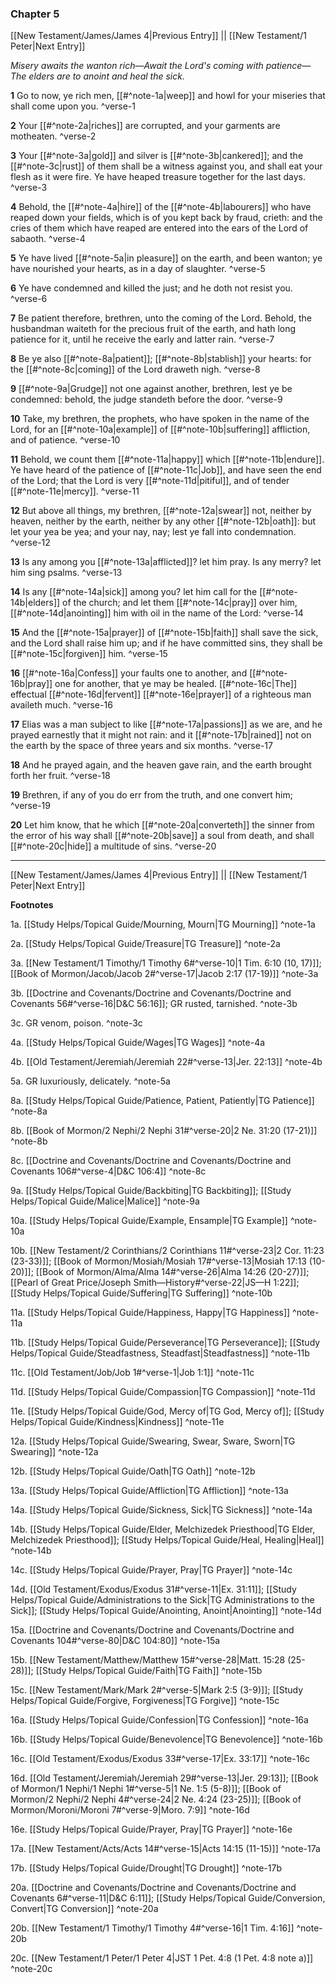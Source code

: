 ### Chapter 5

[[New Testament/James/James 4|Previous Entry]]  ||  [[New Testament/1 Peter|Next Entry]]

*Misery awaits the wanton rich—Await the Lord's coming with patience—The elders are to anoint and heal the sick.*

**1**  Go to now, ye rich men, [[#^note-1a|weep]] and howl for your miseries that shall come upon you. ^verse-1

**2**  Your [[#^note-2a|riches]] are corrupted, and your garments are motheaten. ^verse-2

**3**  Your [[#^note-3a|gold]] and silver is [[#^note-3b|cankered]]; and the [[#^note-3c|rust]] of them shall be a witness against you, and shall eat your flesh as it were fire. Ye have heaped treasure together for the last days. ^verse-3

**4**  Behold, the [[#^note-4a|hire]] of the [[#^note-4b|labourers]] who have reaped down your fields, which is of you kept back by fraud, crieth: and the cries of them which have reaped are entered into the ears of the Lord of sabaoth. ^verse-4

**5**  Ye have lived [[#^note-5a|in pleasure]] on the earth, and been wanton; ye have nourished your hearts, as in a day of slaughter. ^verse-5

**6**  Ye have condemned and killed the just; and he doth not resist you. ^verse-6

**7**  Be patient therefore, brethren, unto the coming of the Lord. Behold, the husbandman waiteth for the precious fruit of the earth, and hath long patience for it, until he receive the early and latter rain. ^verse-7

**8**  Be ye also [[#^note-8a|patient]]; [[#^note-8b|stablish]] your hearts: for the [[#^note-8c|coming]] of the Lord draweth nigh. ^verse-8

**9**  [[#^note-9a|Grudge]] not one against another, brethren, lest ye be condemned: behold, the judge standeth before the door. ^verse-9

**10**  Take, my brethren, the prophets, who have spoken in the name of the Lord, for an [[#^note-10a|example]] of [[#^note-10b|suffering]] affliction, and of patience. ^verse-10

**11**  Behold, we count them [[#^note-11a|happy]] which [[#^note-11b|endure]]. Ye have heard of the patience of [[#^note-11c|Job]], and have seen the end of the Lord; that the Lord is very [[#^note-11d|pitiful]], and of tender [[#^note-11e|mercy]]. ^verse-11

**12**  But above all things, my brethren, [[#^note-12a|swear]] not, neither by heaven, neither by the earth, neither by any other [[#^note-12b|oath]]: but let your yea be yea; and your nay, nay; lest ye fall into condemnation. ^verse-12

**13**  Is any among you [[#^note-13a|afflicted]]? let him pray. Is any merry? let him sing psalms. ^verse-13

**14**  Is any [[#^note-14a|sick]] among you? let him call for the [[#^note-14b|elders]] of the church; and let them [[#^note-14c|pray]] over him, [[#^note-14d|anointing]] him with oil in the name of the Lord: ^verse-14

**15**  And the [[#^note-15a|prayer]] of [[#^note-15b|faith]] shall save the sick, and the Lord shall raise him up; and if he have committed sins, they shall be [[#^note-15c|forgiven]] him. ^verse-15

**16**  [[#^note-16a|Confess]] your faults one to another, and [[#^note-16b|pray]] one for another, that ye may be healed. [[#^note-16c|The]] effectual [[#^note-16d|fervent]] [[#^note-16e|prayer]] of a righteous man availeth much. ^verse-16

**17**  Elias was a man subject to like [[#^note-17a|passions]] as we are, and he prayed earnestly that it might not rain: and it [[#^note-17b|rained]] not on the earth by the space of three years and six months. ^verse-17

**18**  And he prayed again, and the heaven gave rain, and the earth brought forth her fruit. ^verse-18

**19**  Brethren, if any of you do err from the truth, and one convert him; ^verse-19

**20**  Let him know, that he which [[#^note-20a|converteth]] the sinner from the error of his way shall [[#^note-20b|save]] a soul from death, and shall [[#^note-20c|hide]] a multitude of sins. ^verse-20


---
[[New Testament/James/James 4|Previous Entry]]  ||  [[New Testament/1 Peter|Next Entry]]


**Footnotes**


1a. [[Study Helps/Topical Guide/Mourning, Mourn|TG Mourning]] ^note-1a

2a. [[Study Helps/Topical Guide/Treasure|TG Treasure]] ^note-2a

3a. [[New Testament/1 Timothy/1 Timothy 6#^verse-10|1 Tim. 6:10 (10, 17)]]; [[Book of Mormon/Jacob/Jacob 2#^verse-17|Jacob 2:17 (17-19)]] ^note-3a

3b. [[Doctrine and Covenants/Doctrine and Covenants/Doctrine and Covenants 56#^verse-16|D&C 56:16]]; GR rusted, tarnished.  ^note-3b

3c. GR venom, poison. ^note-3c

4a. [[Study Helps/Topical Guide/Wages|TG Wages]] ^note-4a

4b. [[Old Testament/Jeremiah/Jeremiah 22#^verse-13|Jer. 22:13]] ^note-4b

5a. GR luxuriously, delicately. ^note-5a

8a. [[Study Helps/Topical Guide/Patience, Patient, Patiently|TG Patience]] ^note-8a

8b. [[Book of Mormon/2 Nephi/2 Nephi 31#^verse-20|2 Ne. 31:20 (17-21)]] ^note-8b

8c. [[Doctrine and Covenants/Doctrine and Covenants/Doctrine and Covenants 106#^verse-4|D&C 106:4]] ^note-8c

9a. [[Study Helps/Topical Guide/Backbiting|TG Backbiting]]; [[Study Helps/Topical Guide/Malice|Malice]] ^note-9a

10a. [[Study Helps/Topical Guide/Example, Ensample|TG Example]] ^note-10a

10b. [[New Testament/2 Corinthians/2 Corinthians 11#^verse-23|2 Cor. 11:23 (23-33)]]; [[Book of Mormon/Mosiah/Mosiah 17#^verse-13|Mosiah 17:13 (10-20)]]; [[Book of Mormon/Alma/Alma 14#^verse-26|Alma 14:26 (20-27)]]; [[Pearl of Great Price/Joseph Smith—History#^verse-22|JS—H 1:22]]; [[Study Helps/Topical Guide/Suffering|TG Suffering]] ^note-10b

11a. [[Study Helps/Topical Guide/Happiness, Happy|TG Happiness]] ^note-11a

11b. [[Study Helps/Topical Guide/Perseverance|TG Perseverance]]; [[Study Helps/Topical Guide/Steadfastness, Steadfast|Steadfastness]] ^note-11b

11c. [[Old Testament/Job/Job 1#^verse-1|Job 1:1]] ^note-11c

11d. [[Study Helps/Topical Guide/Compassion|TG Compassion]] ^note-11d

11e. [[Study Helps/Topical Guide/God, Mercy of|TG God, Mercy of]]; [[Study Helps/Topical Guide/Kindness|Kindness]] ^note-11e

12a. [[Study Helps/Topical Guide/Swearing, Swear, Sware, Sworn|TG Swearing]] ^note-12a

12b. [[Study Helps/Topical Guide/Oath|TG Oath]] ^note-12b

13a. [[Study Helps/Topical Guide/Affliction|TG Affliction]] ^note-13a

14a. [[Study Helps/Topical Guide/Sickness, Sick|TG Sickness]] ^note-14a

14b. [[Study Helps/Topical Guide/Elder, Melchizedek Priesthood|TG Elder, Melchizedek Priesthood]]; [[Study Helps/Topical Guide/Heal, Healing|Heal]] ^note-14b

14c. [[Study Helps/Topical Guide/Prayer, Pray|TG Prayer]] ^note-14c

14d. [[Old Testament/Exodus/Exodus 31#^verse-11|Ex. 31:11]]; [[Study Helps/Topical Guide/Administrations to the Sick|TG Administrations to the Sick]]; [[Study Helps/Topical Guide/Anointing, Anoint|Anointing]] ^note-14d

15a. [[Doctrine and Covenants/Doctrine and Covenants/Doctrine and Covenants 104#^verse-80|D&C 104:80]] ^note-15a

15b. [[New Testament/Matthew/Matthew 15#^verse-28|Matt. 15:28 (25-28)]]; [[Study Helps/Topical Guide/Faith|TG Faith]] ^note-15b

15c. [[New Testament/Mark/Mark 2#^verse-5|Mark 2:5 (3-9)]]; [[Study Helps/Topical Guide/Forgive, Forgiveness|TG Forgive]] ^note-15c

16a. [[Study Helps/Topical Guide/Confession|TG Confession]] ^note-16a

16b. [[Study Helps/Topical Guide/Benevolence|TG Benevolence]] ^note-16b

16c. [[Old Testament/Exodus/Exodus 33#^verse-17|Ex. 33:17]] ^note-16c

16d. [[Old Testament/Jeremiah/Jeremiah 29#^verse-13|Jer. 29:13]]; [[Book of Mormon/1 Nephi/1 Nephi 1#^verse-5|1 Ne. 1:5 (5-8)]]; [[Book of Mormon/2 Nephi/2 Nephi 4#^verse-24|2 Ne. 4:24 (23-25)]]; [[Book of Mormon/Moroni/Moroni 7#^verse-9|Moro. 7:9]] ^note-16d

16e. [[Study Helps/Topical Guide/Prayer, Pray|TG Prayer]] ^note-16e

17a. [[New Testament/Acts/Acts 14#^verse-15|Acts 14:15 (11-15)]] ^note-17a

17b. [[Study Helps/Topical Guide/Drought|TG Drought]] ^note-17b

20a. [[Doctrine and Covenants/Doctrine and Covenants/Doctrine and Covenants 6#^verse-11|D&C 6:11]]; [[Study Helps/Topical Guide/Conversion, Convert|TG Conversion]] ^note-20a

20b. [[New Testament/1 Timothy/1 Timothy 4#^verse-16|1 Tim. 4:16]] ^note-20b

20c. [[New Testament/1 Peter/1 Peter 4|JST 1 Pet. 4:8 (1 Pet. 4:8 note a)]] ^note-20c